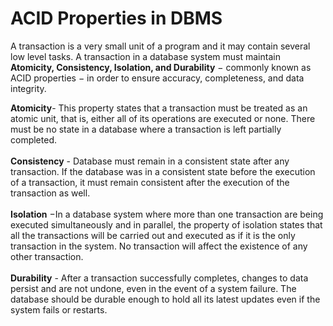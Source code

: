 <h1>ACID Properties in DBMS</h1>

A transaction is a very small unit of a program and it may contain several low level tasks.
A transaction in a database system must maintain <b>Atomicity, Consistency, Isolation, and Durability</b> − commonly known as ACID properties − in order to ensure accuracy, completeness, and data integrity.

<b>Atomicity</b>- This property states that a transaction must be treated as an atomic unit, that is, either all of its operations are executed or none.
There must be no state in a database where a transaction is left partially completed.
<br/><br/>
<b>Consistency</b> - Database must remain in a consistent state after any transaction.
If the database was in a consistent state before the execution of a transaction, it must remain consistent after the execution of the transaction as well.
<br/><br/>
<b>Isolation</b> −In a database system where more than one transaction are being executed simultaneously and in parallel, the property of isolation states that all the transactions will be carried out and executed as if it is the only transaction in the system. No transaction will affect the existence of any other transaction.
<br/><br/>
<b>Durability</b> - After a transaction successfully completes, changes to data persist and are not undone, even in the event of a system failure.
The database should be durable enough to hold all its latest updates even if the system fails or restarts.
